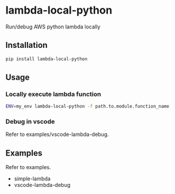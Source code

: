 # lambda-local-python
Run/debug AWS python lambda locally

## Installation

```bash
pip install lambda-local-python
```

## Usage

### Locally execute lambda function

```bash
ENV=my_env lambda-local-python -f path.to.module.function_name
```

### Debug in vscode

Refer to examples/vscode-lambda-debug.

## Examples

Refer to examples.

- simple-lambda
- vscode-lambda-debug

